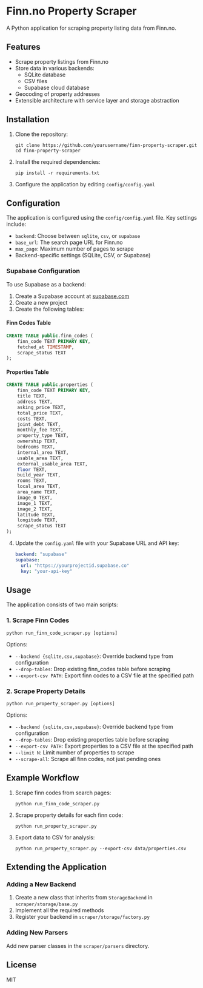 # Finn.no Property Scraper

A Python application for scraping property listing data from Finn.no.

## Features

- Scrape property listings from Finn.no
- Store data in various backends:
  - SQLite database
  - CSV files
  - Supabase cloud database
- Geocoding of property addresses
- Extensible architecture with service layer and storage abstraction

## Installation

1. Clone the repository:
   ```
   git clone https://github.com/yourusername/finn-property-scraper.git
   cd finn-property-scraper
   ```

2. Install the required dependencies:
   ```
   pip install -r requirements.txt
   ```

3. Configure the application by editing `config/config.yaml`

## Configuration

The application is configured using the `config/config.yaml` file. Key settings include:

- `backend`: Choose between `sqlite`, `csv`, or `supabase`
- `base_url`: The search page URL for Finn.no 
- `max_page`: Maximum number of pages to scrape
- Backend-specific settings (SQLite, CSV, or Supabase)

### Supabase Configuration

To use Supabase as a backend:

1. Create a Supabase account at [supabase.com](https://supabase.com)
2. Create a new project
3. Create the following tables:

#### Finn Codes Table

```sql
CREATE TABLE public.finn_codes (
    finn_code TEXT PRIMARY KEY,
    fetched_at TIMESTAMP,
    scrape_status TEXT
);
```

#### Properties Table

```sql
CREATE TABLE public.properties (
    finn_code TEXT PRIMARY KEY,
    title TEXT,
    address TEXT,
    asking_price TEXT,
    total_price TEXT,
    costs TEXT,
    joint_debt TEXT,
    monthly_fee TEXT,
    property_type TEXT,
    ownership TEXT,
    bedrooms TEXT,
    internal_area TEXT,
    usable_area TEXT,
    external_usable_area TEXT,
    floor TEXT,
    build_year TEXT,
    rooms TEXT,
    local_area TEXT,
    area_name TEXT,
    image_0 TEXT,
    image_1 TEXT,
    image_2 TEXT,
    latitude TEXT,
    longitude TEXT,
    scrape_status TEXT
);
```

4. Update the `config.yaml` file with your Supabase URL and API key:
   ```yaml
   backend: "supabase"
   supabase:
     url: "https://yourprojectid.supabase.co"
     key: "your-api-key"
   ```

## Usage

The application consists of two main scripts:

### 1. Scrape Finn Codes

```
python run_finn_code_scraper.py [options]
```

Options:
- `--backend {sqlite,csv,supabase}`: Override backend type from configuration
- `--drop-tables`: Drop existing finn_codes table before scraping
- `--export-csv PATH`: Export finn codes to a CSV file at the specified path

### 2. Scrape Property Details

```
python run_property_scraper.py [options]
```

Options:
- `--backend {sqlite,csv,supabase}`: Override backend type from configuration
- `--drop-tables`: Drop existing properties table before scraping
- `--export-csv PATH`: Export properties to a CSV file at the specified path
- `--limit N`: Limit number of properties to scrape
- `--scrape-all`: Scrape all finn codes, not just pending ones

## Example Workflow

1. Scrape finn codes from search pages:
   ```
   python run_finn_code_scraper.py
   ```

2. Scrape property details for each finn code:
   ```
   python run_property_scraper.py
   ```

3. Export data to CSV for analysis:
   ```
   python run_property_scraper.py --export-csv data/properties.csv
   ```

## Extending the Application

### Adding a New Backend

1. Create a new class that inherits from `StorageBackend` in `scraper/storage/base.py`
2. Implement all the required methods
3. Register your backend in `scraper/storage/factory.py`

### Adding New Parsers

Add new parser classes in the `scraper/parsers` directory.

## License

MIT